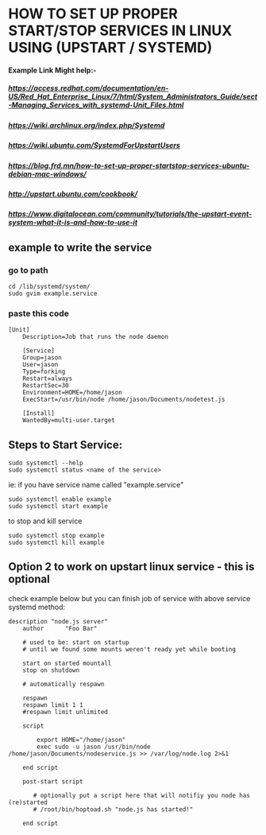 # HOW TO SET UP PROPER START/STOP SERVICES IN LINUX USING (UPSTART / SYSTEMD)

#### Example Link Might help:-
##### https://access.redhat.com/documentation/en-US/Red_Hat_Enterprise_Linux/7/html/System_Administrators_Guide/sect-Managing_Services_with_systemd-Unit_Files.html
##### https://wiki.archlinux.org/index.php/Systemd
##### https://wiki.ubuntu.com/SystemdForUpstartUsers
##### https://blog.frd.mn/how-to-set-up-proper-startstop-services-ubuntu-debian-mac-windows/
##### http://upstart.ubuntu.com/cookbook/
##### https://www.digitalocean.com/community/tutorials/the-upstart-event-system-what-it-is-and-how-to-use-it

## example to write the service

### go to path 

	cd /lib/systemd/system/
	sudo gvim example.service
	 
### paste this code
	
	[Unit]
        Description=Job that runs the node daemon
        
        [Service]
        Group=jason
        User=jason
        Type=forking
        Restart=always
        RestartSec=30
        Environment=HOME=/home/jason
        ExecStart=/usr/bin/node /home/jason/Documents/nodetest.js
        
        [Install]
        WantedBy=multi-user.target

## Steps to Start Service:
	sudo systemctl --help
	sudo systemctl status <name of the service> 

ie: if you have service name called "example.service"

	sudo systemctl enable example
	sudo systemctl start example

to stop and kill service

	sudo systemctl stop example
	sudo systemctl kill example

## Option 2 to work on upstart linux service - this is optional

check example below but you can finish job of service with above service systemd method:

	
	description "node.js server"
        author      "Foo Bar"
        
        # used to be: start on startup
        # until we found some mounts weren't ready yet while booting
        
        start on started mountall
        stop on shutdown
        
        # automatically respawn
        
        respawn
        respawn limit 1 1
        #respawn limit unlimited
        
        script
            
            export HOME="/home/jason"
            exec sudo -u jason /usr/bin/node /home/jason/Documents/nodeservice.js >> /var/log/node.log 2>&1
        
        end script
        
        post-start script
           
           # optionally put a script here that will notifiy you node has (re)started
           # /root/bin/hoptoad.sh "node.js has started!"
           
        end script




